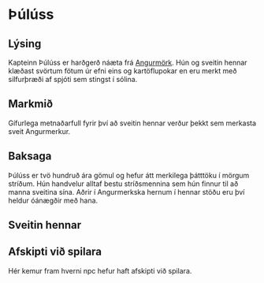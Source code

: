 # Þúlúss
## Lýsing
Kapteinn Þúlúss er harðgerð náæta frá [Angurmörk](
/world/locations/angurmork.md). Hún og sveitin hennar klæðast svörtum fötum úr
efni eins og kartöflupokar en eru merkt með silfurþræði af spjóti sem stingst
í sólina. 

## Markmið
Gífurlega metnaðarfull fyrir því að sveitin hennar verður þekkt sem merkasta
sveit Angurmerkur.

## Baksaga
Þúlúss er tvö hundruð ára gömul og hefur átt merkilega þátttöku í mörgum 
stríðum. Hún handvelur alltaf bestu stríðsmennina sem hún finnur til að manna
sveitina sína. Aðrir í Angurmerkska hernum í hennar stöðu eru því heldur 
óánægðir með hana.

## Sveitin hennar


## Afskipti við spilara
Hér kemur fram hverni npc hefur haft afskipti við spilara.
